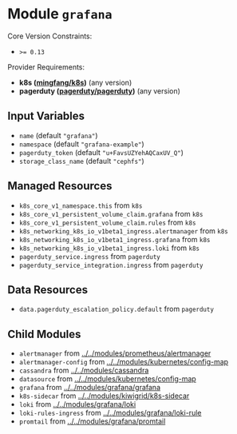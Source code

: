 
# Module `grafana`

Core Version Constraints:
* `>= 0.13`

Provider Requirements:
* **k8s ([mingfang/k8s](https://registry.terraform.io/providers/mingfang/k8s/latest))** (any version)
* **pagerduty ([pagerduty/pagerduty](https://registry.terraform.io/providers/pagerduty/pagerduty/latest))** (any version)

## Input Variables
* `name` (default `"grafana"`)
* `namespace` (default `"grafana-example"`)
* `pagerduty_token` (default `"u+FavsUZYehAQCaxUV_Q"`)
* `storage_class_name` (default `"cephfs"`)

## Managed Resources
* `k8s_core_v1_namespace.this` from `k8s`
* `k8s_core_v1_persistent_volume_claim.grafana` from `k8s`
* `k8s_core_v1_persistent_volume_claim.rules` from `k8s`
* `k8s_networking_k8s_io_v1beta1_ingress.alertmanager` from `k8s`
* `k8s_networking_k8s_io_v1beta1_ingress.grafana` from `k8s`
* `k8s_networking_k8s_io_v1beta1_ingress.loki` from `k8s`
* `pagerduty_service.ingress` from `pagerduty`
* `pagerduty_service_integration.ingress` from `pagerduty`

## Data Resources
* `data.pagerduty_escalation_policy.default` from `pagerduty`

## Child Modules
* `alertmanager` from [../../modules/prometheus/alertmanager](../../modules/prometheus/alertmanager)
* `alertmanager-config` from [../../modules/kubernetes/config-map](../../modules/kubernetes/config-map)
* `cassandra` from [../../modules/cassandra](../../modules/cassandra)
* `datasource` from [../../modules/kubernetes/config-map](../../modules/kubernetes/config-map)
* `grafana` from [../../modules/grafana/grafana](../../modules/grafana/grafana)
* `k8s-sidecar` from [../../modules/kiwigrid/k8s-sidecar](../../modules/kiwigrid/k8s-sidecar)
* `loki` from [../../modules/grafana/loki](../../modules/grafana/loki)
* `loki-rules-ingress` from [../../modules/grafana/loki-rule](../../modules/grafana/loki-rule)
* `promtail` from [../../modules/grafana/promtail](../../modules/grafana/promtail)

